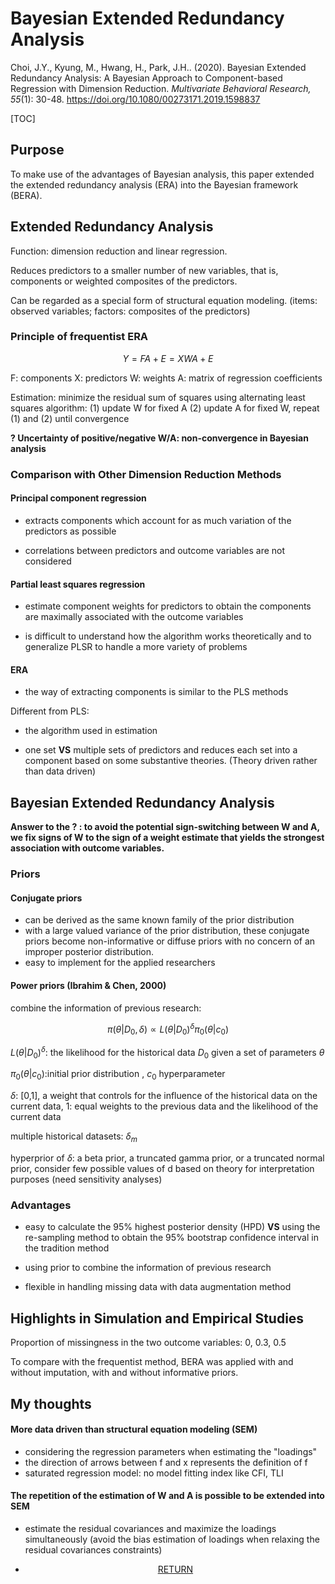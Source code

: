 # Bayesian Extended Redundancy Analysis

Choi, J.Y., Kyung, M., Hwang, H., Park, J.H.. (2020). Bayesian Extended Redundancy Analysis: A Bayesian Approach to Component-based Regression with Dimension Reduction. *Multivariate Behavioral Research, 55*(1): 30-48. https://doi.org/10.1080/00273171.2019.1598837

[TOC]

## Purpose
To make use of the advantages of Bayesian analysis, this paper extended the extended redundancy analysis (ERA) into the Bayesian framework (BERA).

## Extended Redundancy Analysis

Function: dimension reduction and linear regression.

Reduces predictors to a smaller number of new variables, that is, components or weighted composites of the predictors.

Can be regarded as a special form of structural equation modeling. (items: observed variables; factors: composites of the predictors)

### Principle of frequentist ERA

$$
Y = FA+ E = XWA + E
$$

F: components
X: predictors
W: weights
A: matrix of regression coefficients

Estimation: minimize the residual sum of squares using alternating least squares algorithm: (1)  update W for fixed A (2) update A for fixed W, repeat (1) and (2) until convergence

**? Uncertainty of positive/negative W/A: non-convergence in Bayesian analysis**

### Comparison with Other Dimension Reduction Methods

#### Principal component regression
- extracts components which account for as much variation of the predictors as possible

- correlations between predictors and outcome variables are not considered

#### Partial least squares regression
- estimate component weights for predictors to obtain the components are maximally associated with the outcome variables

- is difficult to understand how the algorithm works theoretically and to generalize PLSR to handle a more variety of problems

#### ERA
- the way of extracting components is similar to the PLS methods

Different from PLS:

- the algorithm used in estimation

- one set **VS** multiple sets of predictors and reduces each set into a component based on some substantive theories. (Theory driven rather than data driven)


## Bayesian Extended Redundancy Analysis

**Answer to the ? : to avoid the potential sign-switching between W and A, we fix signs of W to the sign of a weight estimate that yields the strongest association with outcome variables.**

### Priors

#### Conjugate priors
- can be derived as the same known family of the prior distribution
- with a large valued variance of the prior distribution, these conjugate priors become non-informative or diffuse priors with no concern of an improper posterior distribution.
- easy to implement for the applied researchers

#### Power priors (Ibrahim & Chen, 2000)

combine the information of previous research:

$$
\pi(\theta | D_0, \delta) \varpropto L(\theta | D_0)^{\delta} \pi_0(\theta | c_0)
$$

$L(\theta | D_0)^{\delta}$: the likelihood for the historical data $D_0$ given a set of parameters $\theta$

$\pi_0(\theta | c_0)$:initial prior distribution , $c_0$ hyperparameter

$\delta$: [0,1], a weight that controls for the influence of the historical data on the current data, 1: equal weights to the previous data and the likelihood of the current data

multiple historical datasets: $\delta_m$

hyperprior of $\delta$: a beta prior, a truncated gamma prior, or a truncated normal prior, consider few possible values of d based on theory for interpretation purposes (need sensitivity analyses)

### Advantages

- easy to calculate the 95% highest posterior density (HPD) **VS** using the re-sampling method to obtain the 95% bootstrap confidence interval in the tradition method

- using prior to combine the information of previous research

- flexible in handling missing data with data augmentation method



## Highlights in Simulation and Empirical Studies

Proportion of missingness in the two outcome variables: 0, 0.3, 0.5

To compare with the frequentist method, BERA was applied with and without imputation, with and without informative priors.


## My thoughts
#### More data driven than structural equation modeling (SEM)

- considering the regression parameters when estimating the "loadings"
- the direction of arrows between f and x represents the definition of f
- saturated regression model: no model fitting index like CFI, TLI

#### The repetition of the estimation of W and A is possible to be extended into SEM

- estimate the residual covariances and maximize the loadings simultaneously (avoid the bias estimation of loadings when relaxing the residual covariances constraints)





<center>
<ul class="actions">
<li><a href="https://www.lijinzhang.xyz/blog_200520_summary.html" class="button">RETURN</a></li>
</ul>			
</center>